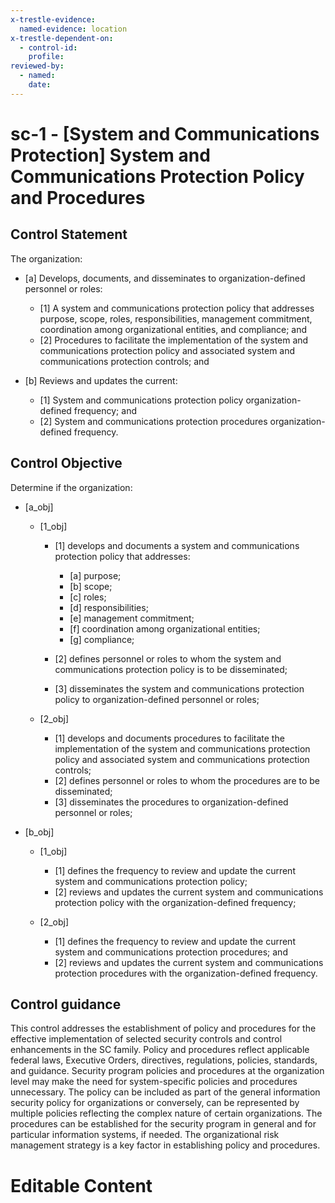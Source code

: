 ```yaml
---
x-trestle-evidence:
  named-evidence: location
x-trestle-dependent-on:
  - control-id:
    profile:
reviewed-by:
  - named:
    date:
---
```


# sc-1 - \[System and Communications Protection\] System and Communications Protection Policy and Procedures

## Control Statement

The organization:

- \[a\] Develops, documents, and disseminates to organization-defined personnel or roles:

  - \[1\] A system and communications protection policy that addresses purpose, scope, roles, responsibilities, management commitment, coordination among organizational entities, and compliance; and
  - \[2\] Procedures to facilitate the implementation of the system and communications protection policy and associated system and communications protection controls; and

- \[b\] Reviews and updates the current:

  - \[1\] System and communications protection policy organization-defined frequency; and
  - \[2\] System and communications protection procedures organization-defined frequency.

## Control Objective

Determine if the organization:

- \[a_obj\]

  - \[1_obj\]

    - \[1\] develops and documents a system and communications protection policy that addresses:

      - \[a\] purpose;
      - \[b\] scope;
      - \[c\] roles;
      - \[d\] responsibilities;
      - \[e\] management commitment;
      - \[f\] coordination among organizational entities;
      - \[g\] compliance;

    - \[2\] defines personnel or roles to whom the system and communications protection policy is to be disseminated;
    - \[3\] disseminates the system and communications protection policy to organization-defined personnel or roles;

  - \[2_obj\]

    - \[1\] develops and documents procedures to facilitate the implementation of the system and communications protection policy and associated system and communications protection controls;
    - \[2\] defines personnel or roles to whom the procedures are to be disseminated;
    - \[3\] disseminates the procedures to organization-defined personnel or roles;

- \[b_obj\]

  - \[1_obj\]

    - \[1\] defines the frequency to review and update the current system and communications protection policy;
    - \[2\] reviews and updates the current system and communications protection policy with the organization-defined frequency;

  - \[2_obj\]

    - \[1\] defines the frequency to review and update the current system and communications protection procedures; and
    - \[2\] reviews and updates the current system and communications protection procedures with the organization-defined frequency.

## Control guidance

This control addresses the establishment of policy and procedures for the effective implementation of selected security controls and control enhancements in the SC family. Policy and procedures reflect applicable federal laws, Executive Orders, directives, regulations, policies, standards, and guidance. Security program policies and procedures at the organization level may make the need for system-specific policies and procedures unnecessary. The policy can be included as part of the general information security policy for organizations or conversely, can be represented by multiple policies reflecting the complex nature of certain organizations. The procedures can be established for the security program in general and for particular information systems, if needed. The organizational risk management strategy is a key factor in establishing policy and procedures.

# Editable Content

<!-- Make additions and edits below -->
<!-- The above represents the contents of the control as received by the profile, prior to additions. -->
<!-- If the profile makes additions to the control, they will appear below. -->
<!-- The above may not be edited but you may edit the content below, and/or introduce new additions to be made by the profile. -->
<!-- The content here will then replace what is in the profile for this control, after running profile-assemble. -->
<!-- The current profile has no added parts for this control, but you may add new ones here. -->
<!-- Each addition must have a heading of the form ## Control my_addition_name -->
<!-- See https://ibm.github.io/compliance-trestle/tutorials/ssp_profile_catalog_authoring/ssp_profile_catalog_authoring for guidance. -->
